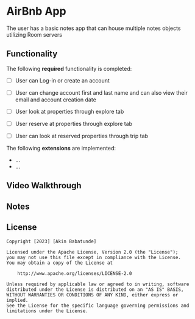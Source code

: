# AirBnb App

The user has a basic notes app that can house multiple notes objects utilizing Room servers
## Functionality 

The following **required** functionality is completed:

* [ ] User can Log-in or create an account
* [ ] User can change account first and last name and can also view their email and account creation date
* [ ] User look at properties through explore tab
* [ ] User reserve at properties through explore tab
* [ ] User can look at reserved properties through trip tab


The following **extensions** are implemented:

* ...
* ...

## Video Walkthrough



## Notes


## License

    Copyright [2023] [Akin Babatunde]

    Licensed under the Apache License, Version 2.0 (the "License");
    you may not use this file except in compliance with the License.
    You may obtain a copy of the License at

        http://www.apache.org/licenses/LICENSE-2.0

    Unless required by applicable law or agreed to in writing, software
    distributed under the License is distributed on an "AS IS" BASIS,
    WITHOUT WARRANTIES OR CONDITIONS OF ANY KIND, either express or implied.
    See the License for the specific language governing permissions and
    limitations under the License.
